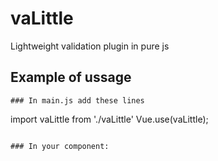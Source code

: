 # vaLittle
Lightweight validation plugin in pure js

## Example of ussage
```
### In main.js add these lines
```
  import vaLittle from './vaLittle'
  Vue.use(vaLittle);
```

### In your component:
```
  <template>
   <div>
     <span class="text-error" v-if="errors.username && errors.username.errors">
        {{ errors.username.message }}
     </span>
    <input type="text" v-model="form.username" >
   </div>
  <template> 
  
  <script>
      export default {
        name: 'loginForm',
        data: function() {
          return {
            form:{
              username:'',
            }
            errors:{}
          }
        },
        validate: {
          messages:{
            username:{
              required: 'To pole jest wymagane!'
            }
          },
          rules:{
            username:{
              required:true
            }
          }
        },
        methods:{
          send: function() {
            this.errors = this.$vaLittle.check(this.form);
            if (!this.errors.errors) {
              console.log('IS OK!');
            }else{
              console.log('IS NOT OK!');
            }
          }
        }
     }
  </script>
```
## Rules

### Custom Regex
As param set custom regular expession
```
  regex:'/^([a-zA-Z _-]+)$/'
```
### Text only
Accepts only upper and lower letters
```
  text:true
```
### Numbers Only
Accepts only numbers
```
  number:true
```
### Max value
Set max number value
```
  maxVal:5
```
### Min value
Set min number value
```
  minVal:5
```
### Min length
Set min field length
```
  min:5
```
### Max length
Set max field length
```
  max:5
```
### Require
Requires value
```
  require:true
```
### Require from group
Requires value from one or more inputs in group
```
  requireGroup:'group_name'
```
### Post Code
Requires a post code format XX-XXX
```
  postCode:true
```
### Phone
Requires a valid phone
```
  phone:true
```
### E-mail
Requires a valid e-mail
```
  email:true
```
